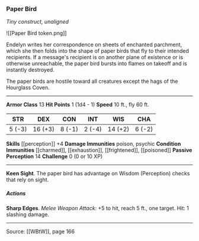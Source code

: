 ### Paper Bird
_Tiny construct, unaligned_

![[Paper Bird token.png]]

Endelyn writes her correspondence on sheets of enchanted parchment, which she then folds into the shape of paper birds that fly to their intended recipients. If a message's recipient is on another plane of existence or is otherwise unreachable, the paper bird bursts into flames on takeoff and is instantly destroyed.

The paper birds are hostile toward all creatures except the hags of the Hourglass Coven.




---

**Armor Class** 13
**Hit Points** 1 (1d4 - 1)
**Speed** 10 ft., fly 60 ft.

| STR     | DEX     | CON     | INT     | WIS     | CHA     |
|---------|---------|---------|---------|---------|---------|
| 5 (-3) | 16 (+3) | 8 (-1) | 2 (-4) | 14 (+2) | 6 (-2) |

**Skills** [[perception]] +4
**Damage Immunities** poison, psychic
**Condition Immunities** [[charmed]], [[exhaustion]], [[frightened]], [[poisoned]]
**Passive Perception** 14
**Challenge** 0 (0 or 10 XP)

---

**Keen Sight**. The paper bird has advantage on Wisdom (Perception) checks that rely on sight.

##### Actions
**Sharp Edges**. _Melee Weapon Attack:_ +5 to hit, reach 5 ft., one target. Hit: 1 slashing damage.


---

Source: [[WBtW]], page 166